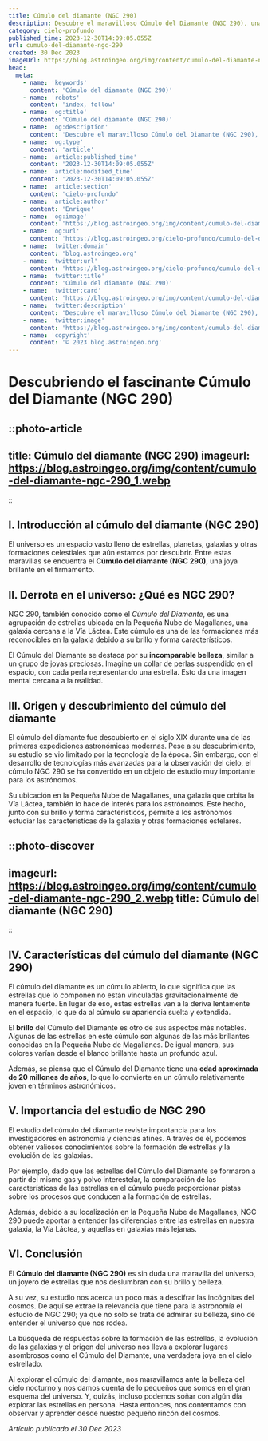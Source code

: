 ```yaml
---
title: Cúmulo del diamante (NGC 290)
description: Descubre el maravilloso Cúmulo del Diamante (NGC 290), una joya celestial única. Aprende sobre su formación, ubicación y características en nuestro artículo.
category: cielo-profundo
published_time: 2023-12-30T14:09:05.055Z
url: cumulo-del-diamante-ngc-290
created: 30 Dec 2023
imageUrl: https://blog.astroingeo.org/img/content/cumulo-del-diamante-ngc-290_3.webp
head:
  meta:
    - name: 'keywords'
      content: 'Cúmulo del diamante (NGC 290)'
    - name: 'robots'
      content: 'index, follow'
    - name: 'og:title'
      content: 'Cúmulo del diamante (NGC 290)'
    - name: 'og:description'
      content: 'Descubre el maravilloso Cúmulo del Diamante (NGC 290), una joya celestial única. Aprende sobre su formación, ubicación y características en nuestro artículo.'
    - name: 'og:type'
      content: 'article'
    - name: 'article:published_time'
      content: '2023-12-30T14:09:05.055Z'
    - name: 'article:modified_time'
      content: '2023-12-30T14:09:05.055Z'
    - name: 'article:section'
      content: 'cielo-profundo'
    - name: 'article:author'
      content: 'Enrique'
    - name: 'og:image'
      content: 'https://blog.astroingeo.org/img/content/cumulo-del-diamante-ngc-290_3.webp'
    - name: 'og:url'
      content: 'https://blog.astroingeo.org/cielo-profundo/cumulo-del-diamante-ngc-290'
    - name: 'twitter:domain'
      content: 'blog.astroingeo.org'
    - name: 'twitter:url'
      content: 'https://blog.astroingeo.org/cielo-profundo/cumulo-del-diamante-ngc-290'
    - name: 'twitter:title'
      content: 'Cúmulo del diamante (NGC 290)'
    - name: 'twitter:card'
      content: 'https://blog.astroingeo.org/img/content/cumulo-del-diamante-ngc-290_3.webp'
    - name: 'twitter:description'
      content: 'Descubre el maravilloso Cúmulo del Diamante (NGC 290), una joya celestial única. Aprende sobre su formación, ubicación y características en nuestro artículo.'
    - name: 'twitter:image'
      content: 'https://blog.astroingeo.org/img/content/cumulo-del-diamante-ngc-290_3.webp'
    - name: 'copyright'
      content: '© 2023 blog.astroingeo.org'
---
```

# Descubriendo el fascinante Cúmulo del Diamante (NGC 290)

::photo-article
---
title: Cúmulo del diamante (NGC 290)
imageurl: https://blog.astroingeo.org/img/content/cumulo-del-diamante-ngc-290_1.webp
---
::

## I. Introducción al cúmulo del diamante (NGC 290)

El universo es un espacio vasto lleno de estrellas, planetas, galaxias y otras formaciones celestiales que aún estamos por descubrir. Entre estas maravillas se encuentra el **Cúmulo del diamante (NGC 290)**, una joya brillante en el firmamento.

## II. Derrota en el universo: ¿Qué es NGC 290?

NGC 290, también conocido como el *Cúmulo del Diamante*, es una agrupación de estrellas ubicada en la Pequeña Nube de Magallanes, una galaxia cercana a la Vía Láctea. Este cúmulo es una de las formaciones más reconocibles en la galaxia debido a su brillo y forma característicos. 

El Cúmulo del Diamante se destaca por su **incomparable belleza**, similar a un grupo de joyas preciosas. Imagine un collar de perlas suspendido en el espacio, con cada perla representando una estrella. Esto da una imagen mental cercana a la realidad.

## III. Origen y descubrimiento del cúmulo del diamante

El cúmulo del diamante fue descubierto en el siglo XIX durante una de las primeras expediciones astronómicas modernas. Pese a su descubrimiento, su estudio se vio limitado por la tecnología de la época. Sin embargo, con el desarrollo de tecnologías más avanzadas para la observación del cielo, el cúmulo NGC 290 se ha convertido en un objeto de estudio muy importante para los astrónomos.

Su ubicación en la Pequeña Nube de Magallanes, una galaxia que orbita la Vía Láctea, también lo hace de interés para los astrónomos. Este hecho, junto con su brillo y forma característicos, permite a los astrónomos estudiar las características de la galaxia y otras formaciones estelares.


::photo-discover
---
imageurl: https://blog.astroingeo.org/img/content/cumulo-del-diamante-ngc-290_2.webp
title: Cúmulo del diamante (NGC 290)
---
::

## IV. Características del cúmulo del diamante (NGC 290)

El cúmulo del diamante es un cúmulo abierto, lo que significa que las estrellas que lo componen no están vinculadas gravitacionalmente de manera fuerte. En lugar de eso, estas estrellas van a la deriva lentamente en el espacio, lo que da al cúmulo su apariencia suelta y extendida.

El **brillo** del Cúmulo del Diamante es otro de sus aspectos más notables. Algunas de las estrellas en este cúmulo son algunas de las más brillantes conocidas en la Pequeña Nube de Magallanes. De igual manera, sus colores varían desde el blanco brillante hasta un profundo azul.

Además, se piensa que el Cúmulo del Diamante tiene una **edad aproximada de 20 millones de años**, lo que lo convierte en un cúmulo relativamente joven en términos astronómicos. 

## V. Importancia del estudio de NGC 290

El estudio del cúmulo del diamante reviste importancia para los investigadores en astronomía y ciencias afines. A través de él, podemos obtener valiosos conocimientos sobre la formación de estrellas y la evolución de las galaxias.

Por ejemplo, dado que las estrellas del Cúmulo del Diamante se formaron a partir del mismo gas y polvo interestelar, la comparación de las características de las estrellas en el cúmulo puede proporcionar pistas sobre los procesos que conducen a la formación de estrellas.

Además, debido a su localización en la Pequeña Nube de Magallanes, NGC 290 puede aportar a entender las diferencias entre las estrellas en nuestra galaxia, la Vía Láctea, y aquellas en galaxias más lejanas.

## VI. Conclusión

El **Cúmulo del diamante (NGC 290)** es sin duda una maravilla del universo, un joyero de estrellas que nos deslumbran con su brillo y belleza.

A su vez, su estudio nos acerca un poco más a descifrar las incógnitas del cosmos. De aquí se extrae la relevancia que tiene para la astronomía el estudio de NGC 290; ya que no solo se trata de admirar su belleza, sino de entender el universo que nos rodea.

La búsqueda de respuestas sobre la formación de las estrellas, la evolución de las galaxias y el origen del universo nos lleva a explorar lugares asombrosos como el Cúmulo del Diamante, una verdadera joya en el cielo estrellado.

Al explorar el cúmulo del diamante, nos maravillamos ante la belleza del cielo nocturno y nos damos cuenta de lo pequeños que somos en el gran esquema del universo. Y, quizás, incluso podemos soñar con algún día explorar las estrellas en persona. Hasta entonces, nos contentamos con observar y aprender desde nuestro pequeño rincón del cosmos.

_Artículo publicado el 30 Dec 2023_